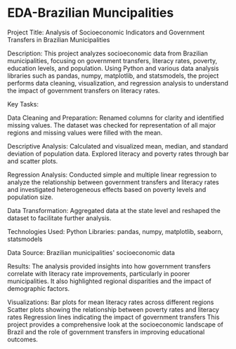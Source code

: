 # EDA-Brazilian Muncipalities
Project Title: Analysis of Socioeconomic Indicators and Government Transfers in Brazilian Municipalities

Description: This project analyzes socioeconomic data from Brazilian municipalities, focusing on government transfers, literacy rates, poverty, education levels, and population. Using Python and various data analysis libraries such as pandas, numpy, matplotlib, and statsmodels, the project performs data cleaning, visualization, and regression analysis to understand the impact of government transfers on literacy rates.

Key Tasks:

Data Cleaning and Preparation: Renamed columns for clarity and identified missing values. The dataset was checked for representation of all major regions and missing values were filled with the mean.

Descriptive Analysis: Calculated and visualized mean, median, and standard deviation of population data. Explored literacy and poverty rates through bar and scatter plots.

Regression Analysis: Conducted simple and multiple linear regression to analyze the relationship between government transfers and literacy rates and investigated heterogeneous effects based on poverty levels and population size.

Data Transformation: Aggregated data at the state level and reshaped the dataset to facilitate further analysis.

Technologies Used:
Python Libraries: pandas, numpy, matplotlib, seaborn, statsmodels

Data Source: Brazilian municipalities' socioeconomic data

Results: The analysis provided insights into how government transfers correlate with literacy rate improvements, particularly in poorer municipalities. It also highlighted regional disparities and the impact of demographic factors.

Visualizations:
Bar plots for mean literacy rates across different regions
Scatter plots showing the relationship between poverty rates and literacy rates
Regression lines indicating the impact of government transfers
This project provides a comprehensive look at the socioeconomic landscape of Brazil and the role of government transfers in improving educational outcomes.
